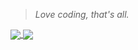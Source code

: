 > *Love coding, that's all.*

<a href="https://github.com/justorez">
  <img align="center" src="https://github-readme-stats.vercel.app/api?username=justorez&show_icons=true&hide_title=true" />
</a>
<a href="https://github.com/justorez">
    <img align="center" src="https://github-readme-stats.vercel.app/api/top-langs/?username=justorez&layout=compact&hide=java,html" />
</a>
